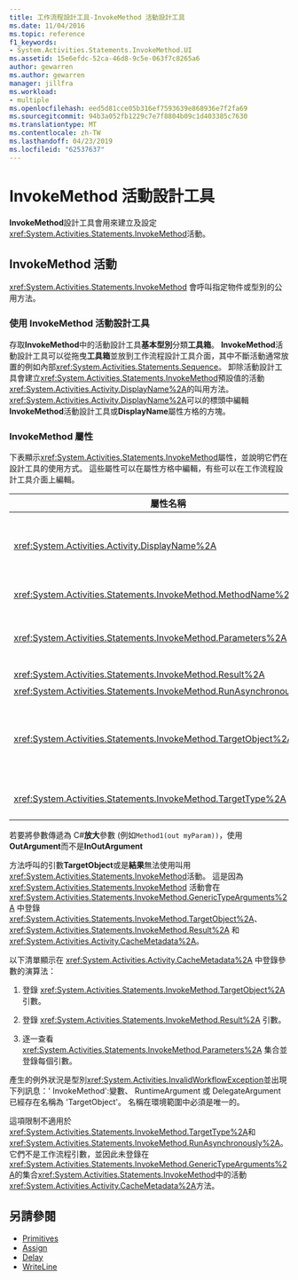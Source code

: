 ```yaml
---
title: 工作流程設計工具-InvokeMethod 活動設計工具
ms.date: 11/04/2016
ms.topic: reference
f1_keywords:
- System.Activities.Statements.InvokeMethod.UI
ms.assetid: 15e6efdc-52ca-46d8-9c5e-063f7c8265a6
author: gewarren
ms.author: gewarren
manager: jillfra
ms.workload:
- multiple
ms.openlocfilehash: eed5d81cce05b316ef7593639e868936e7f2fa69
ms.sourcegitcommit: 94b3a052fb1229c7e7f8804b09c1d403385c7630
ms.translationtype: MT
ms.contentlocale: zh-TW
ms.lasthandoff: 04/23/2019
ms.locfileid: "62537637"
---
```

# <a name="invokemethod-activity-designer"></a>InvokeMethod 活動設計工具

**InvokeMethod**設計工具會用來建立及設定<xref:System.Activities.Statements.InvokeMethod>活動。

## <a name="the-invokemethod-activity"></a>InvokeMethod 活動

<xref:System.Activities.Statements.InvokeMethod> 會呼叫指定物件或型別的公用方法。

### <a name="use-the-invokemethod-activity-designer"></a>使用 InvokeMethod 活動設計工具

存取**InvokeMethod**中的活動設計工具**基本型別**分類**工具箱**。 **InvokeMethod**活動設計工具可以從拖曳**工具箱**並放到工作流程設計工具介面，其中不斷活動通常放置的例如內部<xref:System.Activities.Statements.Sequence>。 卸除活動設計工具會建立<xref:System.Activities.Statements.InvokeMethod>預設值的活動<xref:System.Activities.Activity.DisplayName%2A>的叫用方法。 <xref:System.Activities.Activity.DisplayName%2A>可以的標頭中編輯**InvokeMethod**活動設計工具或**DisplayName**屬性方格的方塊。

### <a name="the-invokemethod-properties"></a>InvokeMethod 屬性

下表顯示<xref:System.Activities.Statements.InvokeMethod>屬性，並說明它們在設計工具的使用方式。 這些屬性可以在屬性方格中編輯，有些可以在工作流程設計工具介面上編輯。

|屬性名稱|必要|使用量|
|-|--------------|-|
|<xref:System.Activities.Activity.DisplayName%2A>|False|<xref:System.Activities.Statements.InvokeMethod> 活動的易記名稱。 預設值為 InvokeMethod。<br /><br /> 雖然<xref:System.Activities.Activity.DisplayName%2A>不是絕對必要，建議您最好使用其中一個。|
|<xref:System.Activities.Statements.InvokeMethod.MethodName%2A>|True|活動執行時要呼叫之方法的名稱。 呼叫的方法必須宣告為**公開**。 此屬性可編輯設計工具介面上，而且是必要的。|
|<xref:System.Activities.Statements.InvokeMethod.Parameters%2A>|False|要呼叫之方法的參數集合。 將參數加入至集合時，加入順序必須與參數出現在方法簽章中的順序相同。 若要顯示**參數**對話方塊中，您可以設定這個屬性中，按一下省略符號按鈕，在**參數**屬性方格的欄位。 按一下 **建立引數**按鈕以新增參數。|
|<xref:System.Activities.Statements.InvokeMethod.Result%2A>|False|方法呼叫的傳回值。|
|<xref:System.Activities.Statements.InvokeMethod.RunAsynchronously%2A>|True|指定是否要非同步呼叫方法。 預設值是 **False**。|
|<xref:System.Activities.Statements.InvokeMethod.TargetObject%2A>|False|包含要呼叫之方法的物件。 此屬性也可以在設計工具介面上編輯。<br /><br /> 必須設定 <xref:System.Activities.Statements.InvokeMethod.TargetObject%2A> 或 <xref:System.Activities.Statements.InvokeMethod.TargetType%2A>。|
|<xref:System.Activities.Statements.InvokeMethod.TargetType%2A>|False|<xref:System.Activities.Statements.InvokeMethod.TargetObject%2A> 的類型。 此屬性也可以在設計工具介面上編輯。 呼叫的方法必須是靜態的，才能設定此屬性。|

若要將參數傳遞為 C#**放大**參數 (例如`Method1(out myParam))`，使用**OutArgument**而不是**InOutArgument**

方法呼叫的引數**TargetObject**或是**結果**無法使用叫用<xref:System.Activities.Statements.InvokeMethod>活動。 這是因為 <xref:System.Activities.Statements.InvokeMethod> 活動會在 <xref:System.Activities.Statements.InvokeMethod.GenericTypeArguments%2A> 中登錄 <xref:System.Activities.Statements.InvokeMethod.TargetObject%2A>、<xref:System.Activities.Statements.InvokeMethod.Result%2A> 和 <xref:System.Activities.Activity.CacheMetadata%2A>。

以下清單顯示在 <xref:System.Activities.Activity.CacheMetadata%2A> 中登錄參數的演算法：

1. 登錄 <xref:System.Activities.Statements.InvokeMethod.TargetObject%2A> 引數。

2. 登錄 <xref:System.Activities.Statements.InvokeMethod.Result%2A> 引數。

3. 逐一查看 <xref:System.Activities.Statements.InvokeMethod.Parameters%2A> 集合並登錄每個引數。

產生的例外狀況是型別<xref:System.Activities.InvalidWorkflowException>並出現下列訊息：' InvokeMethod':變數、 RuntimeArgument 或 DelegateArgument 已經存在名稱為 'TargetObject'。 名稱在環境範圍中必須是唯一的。

這項限制不適用於<xref:System.Activities.Statements.InvokeMethod.TargetType%2A>和<xref:System.Activities.Statements.InvokeMethod.RunAsynchronously%2A>。 它們不是工作流程引數，並因此未登錄在<xref:System.Activities.Statements.InvokeMethod.GenericTypeArguments%2A>的集合<xref:System.Activities.Statements.InvokeMethod>中的活動<xref:System.Activities.Activity.CacheMetadata%2A>方法。

## <a name="see-also"></a>另請參閱

- [Primitives](../workflow-designer/primitives-activity-designers.md)
- [Assign](../workflow-designer/assign-activity-designer.md)
- [Delay](../workflow-designer/delay-activity-designer.md)
- [WriteLine](../workflow-designer/writeline-activity-designer.md)